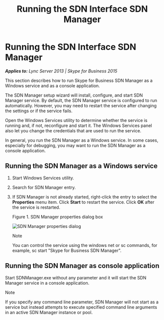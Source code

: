 ﻿---
title: Running the SDN Interface SDN Manager
TOCTitle: Running the SDN Interface SDN Manager
ms:assetid: 41743ca0-f297-4e11-8bd3-27bab2f4baee
ms:mtpsurl: https://msdn.microsoft.com/en-us/library/Dn785214(v=office.16)
ms:contentKeyID: 65258681
ms.date: 02/27/2017
mtps_version: v=office.16
---

# Running the SDN Interface SDN Manager


_**Applies to:** Lync Server 2013 | Skype for Business 2015_

This section describes how to run Skype for Business SDN Manager as a Windows service and as a console application.

The SDN Manager setup wizard will install, configure, and start SDN Manager service. By default, the SDN Manager service is configured to run automatically. However, you may need to restart the service after changing the settings or if the service fails.

Open the Windows Services utility to determine whether the service is running and, if not, reconfigure and start it. The Windows Services panel also let you change the credentials that are used to run the service.

In general, you run the SDN Manager as a Windows service. In some cases, especially for debugging, you may want to run the SDN Manager as a console application.

## Running the SDN Manager as a Windows service

1.  Start Windows Services utility.

2.  Search for SDN Manager entry.

3.  If SDN Manager is not already started, right-click the entry to select the **Properties** menu item. Click **Start** to restart the service. Click **OK** after the service is restarted.
    
    Figure 1. SDN Manager properties dialog box
    
      
    ![SDN Manager properties dialog](images/Dn785214.5565cc50-7e37-4ba1-84b4-a3aff0a8881a(Office.16).png "SDN Manager properties dialog")
    

    > [!NOTE]
    > You can control the service using the windows net or sc commands, for example, sc start "Skype for Business SDN Manager".



## Running the SDN Manager as console application

Start SDNManager.exe without any parameter and it will start the SDN Manager service in a console application.


> [!NOTE]
> If you specify any command line parameter, SDN Manager will not start as a service but instead attempts to execute specified command line arguments in an active SDN Manager instance or pool.


